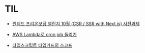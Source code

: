 # TIL

- [원티드 프리온보딩 챌린지 10월 (CSR / SSR with Next.js) 사전과제](https://github.com/Tolluset/TIL/issues/3)

- [AWS Lambda로 cron job 돌리기](https://github.com/Tolluset/TIL/issues/2)

- [타입스크립트 타입가드의 스코프](https://github.com/Tolluset/TIL/issues/1)
